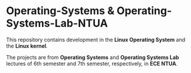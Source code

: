 # Operating-Systems & Operating-Systems-Lab-NTUA

This repository contains development in the **Linux Operating System** and the **Linux kernel**.

The projects are from **Operating Systems** and **Operating Systems Lab** lectures of 6th semester and 7th semester, respectively, in **ECE NTUA**.

